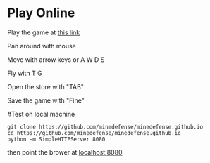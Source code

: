 # Play Online
Play the game at [this link](http://minedefense.github.io/)

Pan around with mouse

Move with arrow keys or A W D S

Fly with T G

Open the store with "TAB"

Save the game with "Fine"

#Test on local machine
```
git clone https://github.com/minedefense/minedefense.github.io
cd https://github.com/minedefense/minedefense.github.io
python -m SimpleHTTPServer 8080
```
then point the brower at [localhost:8080](http://localhost:8080/)
